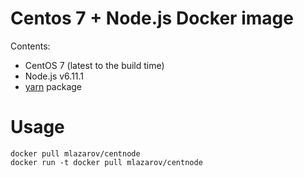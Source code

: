 # Centos 7 + Node.js Docker image

Contents:
 - CentOS 7 (latest to the build time)
 - Node.js v6.11.1
 - [yarn](https://github.com/yarnpkg/yarn) package

# Usage

```
docker pull mlazarov/centnode
docker run -t docker pull mlazarov/centnode
```

